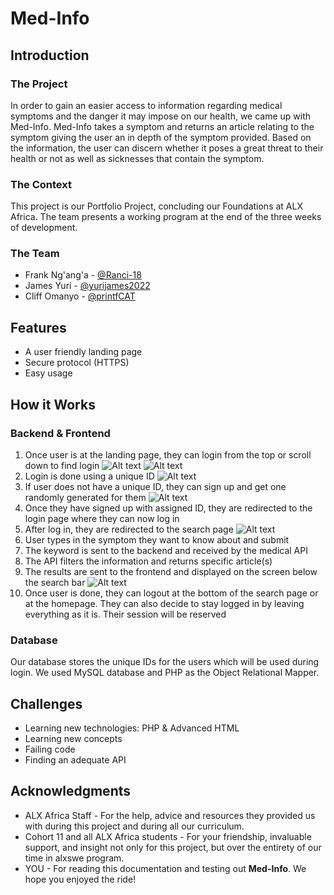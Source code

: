 # Med-Info
## Introduction
### The Project
In order to gain an easier access to information regarding medical symptoms and the danger it may impose on our health, we came up with Med-Info. Med-Info takes a symptom and returns an article relating to the symptom giving the user an in depth of the symptom provided. Based on the information, the user can discern whether it poses a great threat to their health or not as well as sicknesses that contain the symptom.
### The Context
This project is our Portfolio Project, concluding our Foundations at ALX Africa. The team presents a working program at the end of the three weeks of development.
### The Team
* Frank Ng'ang'a - [@Ranci-18](https://github.com/Ranci-18)
* James Yuri - [@yurijames2022](https://github.com/yurijames2022)
* Cliff Omanyo - [@printfCAT](https://github.com/printfCAT)
## Features
* A user friendly landing page
* Secure protocol (HTTPS)
* Easy usage
## How it Works
### Backend & Frontend
1. Once user is at the landing page, they can login from the top or scroll down to find login
![Alt text](<../Health_Web_Service/screenshots/Annotation 2023-09-04 203152.png>)
![Alt text](<../Health_Web_Service/screenshots/Screenshot 2023-09-11 124028.png>)
2. Login is done using a unique ID
![Alt text](<../Health_Web_Service/screenshots/Annotation 2023-09-04 203617.png>)
3. If user does not have a unique ID, they can sign up and get one randomly generated for them
![Alt text](<../Health_Web_Service/screenshots/Annotation 2023-09-04 203712.png>)
4. Once they have signed up with assigned ID, they are redirected to the login page where they can now log in
5. After log in, they are redirected to the search page
![Alt text](<../Health_Web_Service/screenshots/Screenshot 2023-09-11 124721.png>)
6. User types in the symptom they want to know about and submit
7. The keyword is sent to the backend and received by the medical API
8. The API filters the information and returns specific article(s)
9. The results are sent to the frontend and displayed on the screen below the search bar
![Alt text](<../Health_Web_Service/screenshots/Screenshot 2023-09-11 124818.png>)
10. Once user is done, they can logout at the bottom of the search page or at the homepage. They can also decide to stay logged in by leaving everything as it is. Their session will be reserved
### Database
Our database stores the unique IDs for the users which will be used during login. We used MySQL database and PHP as the Object Relational Mapper.
## Challenges
* Learning new technologies: PHP & Advanced HTML
* Learning new concepts
* Failing code
* Finding an adequate API
## Acknowledgments
* ALX Africa Staff - For the help, advice and resources they provided us with during this project and during all our curriculum.
* Cohort 11 and all ALX Africa students - For your friendship, invaluable support, and insight not only for this project, but over the entirety of our time in alxswe program.
* YOU - For reading this documentation and testing out __Med-Info__. We hope you enjoyed the ride!